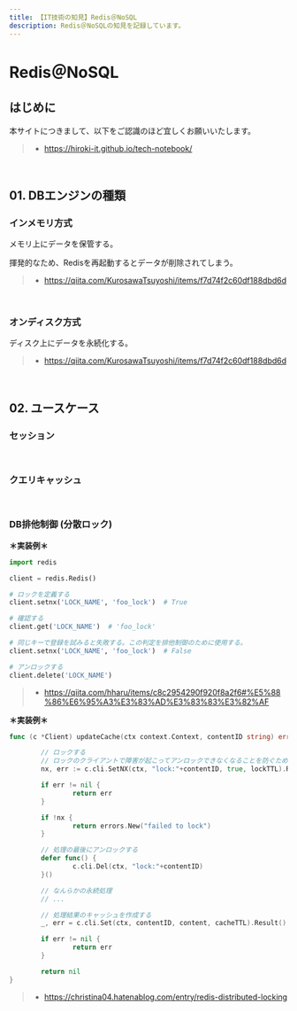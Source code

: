 ```yaml
---
title: 【IT技術の知見】Redis＠NoSQL
description: Redis＠NoSQLの知見を記録しています。
---
```


# Redis＠NoSQL

## はじめに

本サイトにつきまして、以下をご認識のほど宜しくお願いいたします。

> - https://hiroki-it.github.io/tech-notebook/

<br>

## 01. DBエンジンの種類

### インメモリ方式

メモリ上にデータを保管する。

揮発的なため、Redisを再起動するとデータが削除されてしまう。

> - https://qiita.com/KurosawaTsuyoshi/items/f7d74f2c60df188dbd6d

<br>

### オンディスク方式

ディスク上にデータを永続化する。

> - https://qiita.com/KurosawaTsuyoshi/items/f7d74f2c60df188dbd6d

<br>

## 02. ユースケース

### セッション

<br>

### クエリキャッシュ

<br>

### DB排他制御 (分散ロック)

**＊実装例＊**

```python
import redis

client = redis.Redis()

# ロックを定義する
client.setnx('LOCK_NAME', 'foo_lock')  # True

# 確認する
client.get('LOCK_NAME')  # 'foo_lock'

# 同じキーで登録を試みると失敗する。この判定を排他制御のために使用する。
client.setnx('LOCK_NAME', 'foo_lock')  # False

# アンロックする
client.delete('LOCK_NAME')
```

> - https://qiita.com/hharu/items/c8c2954290f920f8a2f6#%E5%88%86%E6%95%A3%E3%83%AD%E3%83%83%E3%82%AF

**＊実装例＊**

```go
func (c *Client) updateCache(ctx context.Context, contentID string) error {

	    // ロックする
	    // ロックのクライアントで障害が起こってアンロックできなくなることを防ぐために、ロックの失効時間を設定しておく
	    nx, err := c.cli.SetNX(ctx, "lock:"+contentID, true, lockTTL).Result()

		if err != nil {
                return err
        }

        if !nx {
                return errors.New("failed to lock")
        }

        // 処理の最後にアンロックする
        defer func() {
                c.cli.Del(ctx, "lock:"+contentID)
        }()

        // なんらかの永続処理
        // ...

        // 処理結果のキャッシュを作成する
        _, err = c.cli.Set(ctx, contentID, content, cacheTTL).Result()

        if err != nil {
                return err
        }

		return nil
}
```

> - https://christina04.hatenablog.com/entry/redis-distributed-locking

<br>
